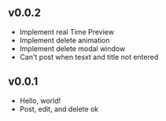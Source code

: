 ## v0.0.2
- Implement real Time Preview
- Implement delete animation
- Implement delete modal window
- Can't post when tesxt and title not entered

## v0.0.1
- Hello, world!
- Post, edit, and delete ok
